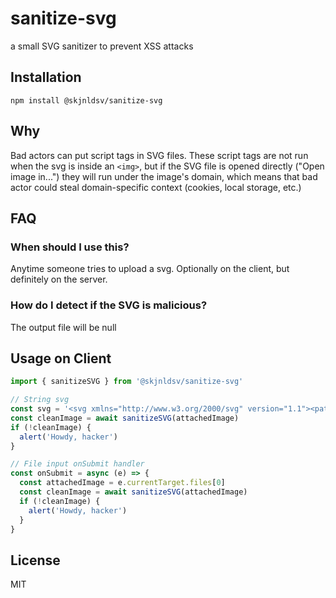 # sanitize-svg

a small SVG sanitizer to prevent XSS attacks

## Installation

`npm install @skjnldsv/sanitize-svg`

## Why

Bad actors can put script tags in SVG files.
These script tags are not run when the svg is inside an `<img>`,
but if the SVG file is opened directly ("Open image in...") they will run under the image's domain,
which means that bad actor could steal domain-specific context (cookies, local storage, etc.)

## FAQ
### When should I use this?

Anytime someone tries to upload a svg. 
Optionally on the client, but definitely on the server.

### How do I detect if the SVG is malicious?

The output file will be null

## Usage on Client

```js
import { sanitizeSVG } from '@skjnldsv/sanitize-svg'

// String svg
const svg = '<svg xmlns="http://www.w3.org/2000/svg" version="1.1"><path ...'
const cleanImage = await sanitizeSVG(attachedImage)
if (!cleanImage) {
  alert('Howdy, hacker')
}

// File input onSubmit handler
const onSubmit = async (e) => {
  const attachedImage = e.currentTarget.files[0]
  const cleanImage = await sanitizeSVG(attachedImage)
  if (!cleanImage) {
    alert('Howdy, hacker')
  }
}
```

## License

MIT
